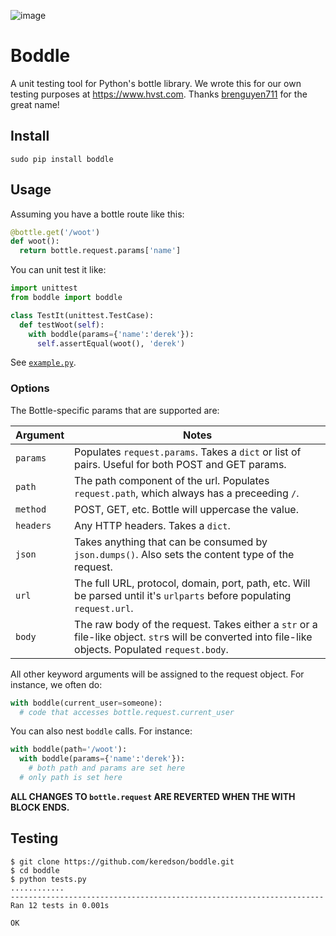 ![image](https://cloud.githubusercontent.com/assets/2049665/21398745/27452db6-c76e-11e6-8605-8e5f3301472b.png)

# Boddle
A unit testing tool for Python's bottle library.  We wrote this for our own testing purposes at https://www.hvst.com.  Thanks [brenguyen711](https://github.com/brenguyen711) for the great name!

## Install
```
sudo pip install boddle
```

## Usage
Assuming you have a bottle route like this:

```python
@bottle.get('/woot')
def woot():
  return bottle.request.params['name']
```

You can unit test it like:

```python
import unittest
from boddle import boddle

class TestIt(unittest.TestCase):
  def testWoot(self):
    with boddle(params={'name':'derek'}):
      self.assertEqual(woot(), 'derek')
```
See [`example.py`](example.py).

### Options

The Bottle-specific params that are supported are:

| Argument | Notes |
|----------|-------|
| `params` | Populates `request.params`.  Takes a `dict` or list of pairs.  Useful for both POST and GET params. |
| `path` | The path component of the url.  Populates `request.path`, which always has a preceeding `/`. |
| `method` | POST, GET, etc.  Bottle will uppercase the value. |
| `headers` | Any HTTP headers.  Takes a `dict`. |
| `json` | Takes anything that can be consumed by `json.dumps()`.  Also sets the content type of the request. |
| `url` | The full URL, protocol, domain, port, path, etc.  Will be parsed until it's `urlparts` before populating `request.url`. |
| `body` | The raw body of the request.  Takes either a `str` or a file-like object.  `str`s will be converted into file-like objects.  Populated `request.body`. |

All other keyword arguments will be assigned to the request object.  For instance, we often do:
```python
with boddle(current_user=someone):
  # code that accesses bottle.request.current_user
```

You can also nest `boddle` calls.  For instance:
```python
with boddle(path='/woot'):
  with boddle(params={'name':'derek'}):
    # both path and params are set here
  # only path is set here
```

**ALL CHANGES TO `bottle.request` ARE REVERTED WHEN THE WITH BLOCK ENDS.**


## Testing
```
$ git clone https://github.com/keredson/boddle.git
$ cd boddle
$ python tests.py 
............
----------------------------------------------------------------------
Ran 12 tests in 0.001s

OK
```
